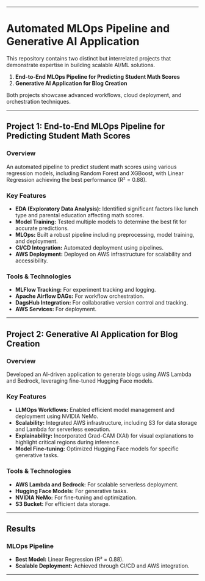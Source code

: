 
---

# Automated MLOps Pipeline and Generative AI Application

This repository contains two distinct but interrelated projects that demonstrate expertise in building scalable AI/ML solutions. 

1. **End-to-End MLOps Pipeline for Predicting Student Math Scores**  
2. **Generative AI Application for Blog Creation**  

Both projects showcase advanced workflows, cloud deployment, and orchestration techniques.  

---

## **Project 1: End-to-End MLOps Pipeline for Predicting Student Math Scores**

### Overview  
An automated pipeline to predict student math scores using various regression models, including Random Forest and XGBoost, with Linear Regression achieving the best performance (R² = 0.88).  

### Key Features  
- **EDA (Exploratory Data Analysis):** Identified significant factors like lunch type and parental education affecting math scores.  
- **Model Training:** Tested multiple models to determine the best fit for accurate predictions.  
- **MLOps:** Built a robust pipeline including preprocessing, model training, and deployment.  
- **CI/CD Integration:** Automated deployment using pipelines.  
- **AWS Deployment:** Deployed on AWS infrastructure for scalability and accessibility.  

### Tools & Technologies  
- **MLFlow Tracking:** For experiment tracking and logging.  
- **Apache Airflow DAGs:** For workflow orchestration.  
- **DagsHub Integration:** For collaborative version control and tracking.  
- **AWS Services:** For deployment.  

---

## **Project 2: Generative AI Application for Blog Creation**

### Overview  
Developed an AI-driven application to generate blogs using AWS Lambda and Bedrock, leveraging fine-tuned Hugging Face models. 

### Key Features  
- **LLMOps Workflows:** Enabled efficient model management and deployment using NVIDIA NeMo.  
- **Scalability:** Integrated AWS infrastructure, including S3 for data storage and Lambda for serverless execution.  
- **Explainability:** Incorporated Grad-CAM (XAI) for visual explanations to highlight critical regions during inference.  
- **Model Fine-tuning:** Optimized Hugging Face models for specific generative tasks.  

### Tools & Technologies  
- **AWS Lambda and Bedrock:** For scalable serverless deployment.  
- **Hugging Face Models:** For generative tasks.  
- **NVIDIA NeMo:** For fine-tuning and optimization.  
- **S3 Bucket:** For efficient data storage.  

---
## **Results**

### MLOps Pipeline  
- **Best Model:** Linear Regression (R² = 0.88).  
- **Scalable Deployment:** Achieved through CI/CD and AWS integration.  
---
